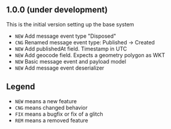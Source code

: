 ## 1.0.0 (under development)
This is the initial version setting up the base system

- `NEW` Add message event type "Disposed"
- `CNG` Renamed message event type: Published -> Created
- `NEW` Add publishedAt field. Timestamp in UTC
- `NEW` Add geocode field. Expects a geometry polygon as WKT 
- `NEW` Basic message event and payload model
- `NEW` Add message event deserializer

## Legend

- `NEW` means a new feature
- `CNG` means changed behavior
- `FIX` means a bugfix or fix of a glitch
- `REM` means a removed feature